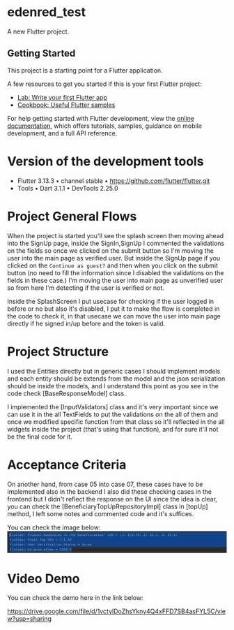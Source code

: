 # edenred_test

A new Flutter project.

## Getting Started

This project is a starting point for a Flutter application.

A few resources to get you started if this is your first Flutter project:

- [Lab: Write your first Flutter app](https://docs.flutter.dev/get-started/codelab)
- [Cookbook: Useful Flutter samples](https://docs.flutter.dev/cookbook)

For help getting started with Flutter development, view the
[online documentation](https://docs.flutter.dev/), which offers tutorials,
samples, guidance on mobile development, and a full API reference.


# Version of the development tools

- Flutter 3.13.3 • channel stable • https://github.com/flutter/flutter.git
- Tools • Dart 3.1.1 • DevTools 2.25.0

# Project General Flows

When the project is started you'll see the splash screen then moving ahead into the 
SignUp page, inside the SignIn,SignUp I commented the validations on the fields so 
once we clicked on the submit button so I'm moving the user into the main page as 
verified user. But inside the SignUp page if you clicked on the `Continue as guest?` 
and then when you click on the submit button (no need to fill the information since I disabled 
the validations on the fields in these case.) I'm moving the user into main page as unverified
user so from here I'm detecting if the user is verified or not.

Inside the SplashScreen I put usecase for checking if the user logged in before or no but 
also it's disabled, I put it to make the flow is completed in the code to check it, in that usecase
we can move the user into main page directly if he signed in/up before and the token is valid.


# Project Structure

I used the Entities directly but in generic cases I should implement models
and each entity should be extends from the model and the json serialization should be inside
the models, and I understand this point as you see in the code check [BaseResponseModel] class.

I implemented the [InputValidators] class and it's very important since we can use it in 
the all TextFields to put the validations on the all of them and once we modified specific 
function from that class so it'll reflected in the all widgets inside the project
(that's using that function), and for sure it'll not be the final code for it.


# Acceptance Criteria 

On another hand, from case 05 into case 07, these cases have to be implemented also in the backend 
I also did these checking cases in the frontend but I didn't reflect the response on the 
UI since the idea is clear, you can check the [BeneficiaryTopUpRepositoryImpl] class 
in [topUp] method, I left some notes and commented code and it's suffices.

You can check the image below:
![img.png](img.png)

# Video Demo

You can check the demo here in the link below:

https://drive.google.com/file/d/1vctylDoZhsYkny4Q4xFFD7SB4asFYL5C/view?usp=sharing

